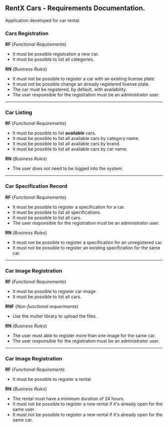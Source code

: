 ## RentX Cars - Requirements Documentation. 

Application developed for car rental. 


### Cars Registration 

**RF** (<i>Functional Requirements</i>)
- It must be possible registration a new car.
- It must be possible to list all categories. 

**RN** (<i>Business Rules</i>)
- It must not be possible to register a car with an existing license plate.
- It must not be possible change an already registered license plate.
- The car must be registered, by default, with availability.
- The user responsible for the registration must be an administrator user. 

---


### Car Listing 

**RF** (<i>Functional Requirements</i>)
- It must be possible to list **available** cars. 
- It must be possible to list all available cars by category name.
- It must be possible to list all available cars by brand.
- It must be possible to list all available cars by car name.

**RN** (<i>Business Rules</i>)
- The user does not need to be logged into the system.

---


### Car Specification Record 

**RF** (<i>Functional Requirements</i>)
- It must be possible to register a specification for a car.
- It must be possible to list all specifications. 
- It must be possible to list all cars. 
- The user responsible for the registration must be an administrator user.

**RN** (<i>Business Rules</i>)
- It must not be possible to register a specification for an unregistered car. 
- It must not be possible to register an existing specification for the same car. 

---


### Car Image Registration

**RF** (<i>Functional Requirements</i>)
- It must be possible to register car image. 
- It must be possible to list all cars. 

**RNF** (<i>Non-functional requeriments</i>)
- Use the multer library to upload the files. 

**RN** (<i>Business Rules</i>)
- The user must able to register more than one image for the same car. 
- The user responsible for the registration must be an administrator user. 

---


### Car Image Registration

**RF** (<i>Functional Requirements</i>
- It must be possible to register a rental. 

**RN** (<i>Business Rules</i>)
- The rental must have a minimum duration of 24 hours. 
- It must not be possible to register a new rental if it's already open for the same user. 
- It must not be possible to register a new rental if it's already open for the same car. 

